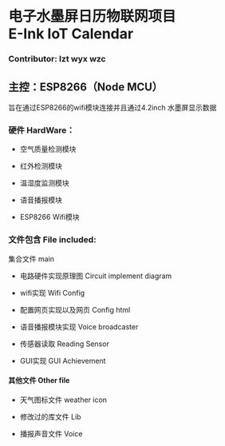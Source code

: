  
电子水墨屏日历物联网项目    
E-Ink IoT Calendar    
=============
### Contributor: lzt wyx wzc

## 主控：ESP8266（Node MCU）
旨在通过ESP8266的wifi模块连接并且通过4.2inch 水墨屏显示数据

### 硬件  HardWare：
 * 空气质量检测模块 

 * 红外检测模块 

 * 温湿度监测模块 

 * 语音播报模块

 * ESP8266 Wifi模块


### 文件包含  File included:

集合文件 main

 * 电路硬件实现原理图 Circuit implement diagram

 * wifi实现         Wifi Config

 * 配置网页实现以及网页     Config html
 
 * 语音播报模块实现    Voice broadcaster

 * 传感器读取        Reading Sensor

 * GUI实现          GUI Achievement

#### 其他文件 Other file

 * 天气图标文件      weather icon
 
 * 修改过的库文件     Lib  
 
 * 播报声音文件      Voice
